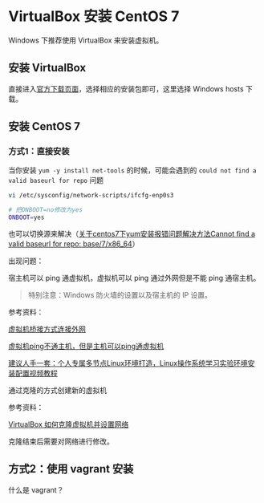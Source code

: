 # VirtualBox 安装 CentOS 7

Windows 下推荐使用 VirtualBox 来安装虚拟机。



## 安装 VirtualBox

直接进入[官方下载页面](https://www.virtualbox.org/wiki/Downloads)，选择相应的安装包即可，这里选择 Windows hosts 下载。



## 安装 CentOS 7

### 方式1：直接安装











当你安装 `yum -y install net-tools` 的时候，可能会遇到的 `could not find a valid baseurl for repo` 问题

```bash
vi /etc/sysconfig/network-scripts/ifcfg-enp0s3

# 把ONBOOT=no修改为yes
ONBOOT=yes
```



也可以切换源来解决（[关于centos7下yum安装报错问题解决方法Cannot find a valid baseurl for repo: base/7/x86_64](https://blog.csdn.net/qq_41684957/article/details/83345154)）







出现问题：

宿主机可以 ping 通虚拟机，虚拟机可以 ping 通过外网但是不能 ping 通宿主机。

> 特别注意：Windows 防火墙的设置以及宿主机的 IP 设置。

参考资料：

[虚拟机桥接方式连接外网](https://blog.csdn.net/zdh_139/article/details/73456654)

[虚拟机ping不通主机，但是主机可以ping通虚拟机](https://blog.csdn.net/hskw444273663/article/details/81301470)

[建议人手一套：个人专属多节点Linux环境打造，Linux操作系统学习实验环境安装配置视频教程](https://www.bilibili.com/video/BV1bA411b7vs)







通过克隆的方式创建新的虚拟机

参考资料：

[VirtualBox 如何克隆虚拟机并设置网络](https://my.oschina.net/antsky/blog/831574)

克隆结束后需要对网络进行修改。





## 方式2：使用 vagrant 安装

什么是 vagrant？

